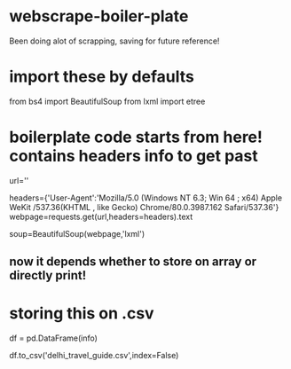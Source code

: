 # webscrape-boiler-plate
Been doing alot of scrapping, saving for future reference!

# import these by defaults
from bs4 import BeautifulSoup
from lxml import etree

# boilerplate code starts from here! contains headers info to get past
url=''

headers={'User-Agent':'Mozilla/5.0 (Windows NT 6.3; Win 64 ; x64) Apple WeKit /537.36(KHTML , like Gecko) Chrome/80.0.3987.162 Safari/537.36'}
webpage=requests.get(url,headers=headers).text

soup=BeautifulSoup(webpage,'lxml')

## now it depends whether to store on array or directly print!

# storing this on .csv
df = pd.DataFrame(info)

df.to_csv('delhi_travel_guide.csv',index=False)


